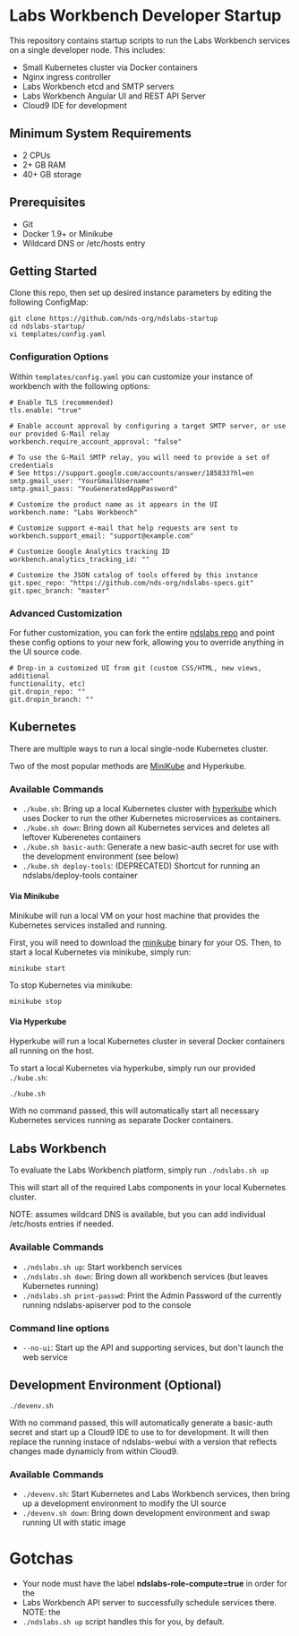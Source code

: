 # Labs Workbench Developer Startup

This repository contains startup scripts to run the Labs Workbench services on a
single developer node. This includes:
* Small Kubernetes cluster via Docker containers
* Nginx ingress controller
* Labs Workbench etcd and SMTP servers
* Labs Workbench Angular UI and REST API Server
* Cloud9 IDE for development

## Minimum System Requirements
* 2 CPUs
* 2+ GB RAM
* 40+ GB storage

## Prerequisites
* Git
* Docker 1.9+ or Minikube
* Wildcard DNS or /etc/hosts entry

## Getting Started
Clone this repo, then set up desired instance parameters by editing the
following ConfigMap:
```
git clone https://github.com/nds-org/ndslabs-startup
cd ndslabs-startup/
vi templates/config.yaml
```

### Configuration Options
Within `templates/config.yaml` you can customize your instance of workbench with
the following options:
```
# Enable TLS (recommended)
tls.enable: "true"

# Enable account approval by configuring a target SMTP server, or use our provided G-Mail relay
workbench.require_account_approval: "false"

# To use the G-Mail SMTP relay, you will need to provide a set of credentials
# See https://support.google.com/accounts/answer/185833?hl=en
smtp.gmail_user: "YourGmailUsername"
smtp.gmail_pass: "YouGeneratedAppPassword"

# Customize the product name as it appears in the UI
workbench.name: "Labs Workbench"

# Customize support e-mail that help requests are sent to
workbench.support_email: "support@example.com"

# Customize Google Analytics tracking ID
workbench.analytics_tracking_id: ""

# Customize the JSON catalog of tools offered by this instance
git.spec_repo: "https://github.com/nds-org/ndslabs-specs.git"
git.spec_branch: "master"
```

### Advanced Customization
For futher customization, you can fork the entire [ndslabs
repo](https://github.com/nds-org/ndslabs) and point these config options to your
new fork, allowing you to override anything in the UI source code.
```
# Drop-in a customized UI from git (custom CSS/HTML, new views, additional
functionality, etc)
git.dropin_repo: ""
git.dropin_branch: ""
```

## Kubernetes
There are multiple ways to run a local single-node Kubernetes cluster.

Two of the most popular methods are
[MiniKube](https://github.com/kubernetes/minikube) and Hyperkube.

### Available Commands
* `./kube.sh`: Bring up a local Kubernetes cluster with
[hyperkube](https://github.com/kubernetes/community/blob/master/contributors/devel/local-cluster/docker.md)
which uses Docker to run the other Kubernetes microservices as containers.
* `./kube.sh down`: Bring down all Kubernetes services and deletes all leftover
Kuberenetes containers
* `./kube.sh basic-auth`: Generate a new basic-auth secret for use with the
development environment (see below)
* `./kube.sh deploy-tools`: (DEPRECATED) Shortcut for running an
ndslabs/deploy-tools container

#### Via Minikube
Minikube will run a local VM on your host machine that provides the Kubernetes
services installed and running.

First, you will need to download the [minikube](https://github.com/kubernetes/minikube)
binary for your OS. Then, to start a local Kubernetes via minikube, simply run:
```
minikube start
```

To stop Kubernetes via minikube:
```
minikube stop
```

#### Via Hyperkube
Hyperkube will run a local Kubernetes cluster in several Docker containers all
running on the host.

To start a local Kubernetes via hyperkube, simply run our provided `./kube.sh`:
```
./kube.sh
```

With no command passed, this will automatically start all necessary Kubernetes
services running as separate Docker containers.

## Labs Workbench
To evaluate the Labs Workbench platform, simply run `./ndslabs.sh up`

This will start all of the required Labs components in your local Kubernetes
cluster.

NOTE: assumes wildcard DNS is available, but you can add individual /etc/hosts
entries if needed.

### Available Commands
* `./ndslabs.sh up`: Start workbench services
* `./ndslabs.sh down`: Bring down all workbench services
(but leaves Kubernetes running)
* `./ndslabs.sh print-passwd`: Print the Admin Password of the currently running
ndslabs-apiserver pod to the console


### Command line options
* `--no-ui`: Start up the API and supporting services, but don't launch the web
service

## Development Environment (Optional)
```
./devenv.sh
```

With no command passed, this will automatically generate a basic-auth secret and
start up a Cloud9 IDE to use to for development. It will then replace the
running instace of ndslabs-webui with a version that reflects changes made
dynamicly from within Cloud9.

### Available Commands
* `./devenv.sh`: Start Kubernetes and Labs Workbench services, then bring up a
development environment to modify the UI source
* `./devenv.sh down`: Bring down development environment and swap running UI
with static image

# Gotchas
* Your node must have the label **ndslabs-role-compute=true** in order for the
* Labs Workbench API server to successfully schedule services there. NOTE: the
* `./ndslabs.sh up` script handles this for you, by default.
